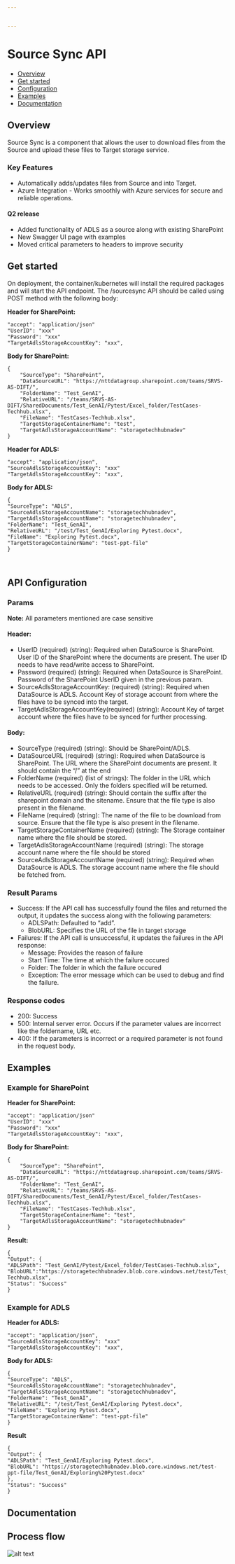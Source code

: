 ```yaml
---


---
```


<h1 id="source-sync-api">Source Sync API</h1>
<ul>
<li><a href="#overview">Overview</a></li>
<li><a href="#get-started">Get started</a></li>
<li><a href="#api-configuration">Configuration</a></li>
<li><a href="#examples">Examples</a></li>
<li><a href="#documentation">Documentation</a></li>
</ul>
<h2 id="overview">Overview</h2>
<p>Source Sync is a component that allows the user to download files from the Source and upload these files to Target storage service.</p>
<h3 id="key-features">Key Features</h3>
<ul>
<li>Automatically adds/updates files from Source and into Target.</li>
<li>Azure Integration - Works smoothly with Azure services for secure and reliable operations.</li>
</ul>
<h4 id="q2-release">Q2 release</h4>
<ul>
<li>Added functionality of ADLS as a source along with existing SharePoint</li>
<li>New Swagger UI page with examples</li>
<li>Moved critical parameters to headers to improve security</li>
</ul>
<h2 id="get-started">Get started</h2>
<p>On deployment, the container/kubernetes will install the required packages and will start the API endpoint. The /sourcesync API should be called using POST method with the following body:</p>
<p><strong>Header for SharePoint:</strong></p>
<pre class=" language-json"><code class="prism  language-json"><span class="token string">"accept"</span><span class="token punctuation">:</span> <span class="token string">"application/json"</span>
<span class="token string">"UserID"</span><span class="token punctuation">:</span> <span class="token string">"xxx"</span>
<span class="token string">"Password"</span><span class="token punctuation">:</span> <span class="token string">"xxx"</span>
<span class="token string">"TargetAdlsStorageAccountKey"</span><span class="token punctuation">:</span> <span class="token string">"xxx"</span><span class="token punctuation">,</span>
</code></pre>
<p><strong>Body for SharePoint:</strong></p>
<pre class=" language-json"><code class="prism  language-json"><span class="token punctuation">{</span>
	<span class="token string">"SourceType"</span><span class="token punctuation">:</span> <span class="token string">"SharePoint"</span><span class="token punctuation">,</span>
	<span class="token string">"DataSourceURL"</span><span class="token punctuation">:</span> <span class="token string">"https://nttdatagroup.sharepoint.com/teams/SRVS-AS-DIFT/"</span><span class="token punctuation">,</span>
	<span class="token string">"FolderName"</span><span class="token punctuation">:</span> <span class="token string">"Test_GenAI"</span><span class="token punctuation">,</span>
	<span class="token string">"RelativeURL"</span><span class="token punctuation">:</span> <span class="token string">"/teams/SRVS-AS-DIFT/SharedDocuments/Test_GenAI/Pytest/Excel_folder/TestCases-Techhub.xlsx"</span><span class="token punctuation">,</span>
	<span class="token string">"FileName"</span><span class="token punctuation">:</span> <span class="token string">"TestCases-Techhub.xlsx"</span><span class="token punctuation">,</span>
	<span class="token string">"TargetStorageContainerName"</span><span class="token punctuation">:</span> <span class="token string">"test"</span><span class="token punctuation">,</span>
	<span class="token string">"TargetAdlsStorageAccountName"</span><span class="token punctuation">:</span> <span class="token string">"storagetechhubnadev"</span>
<span class="token punctuation">}</span>
</code></pre>
<p><strong>Header for ADLS:</strong></p>
<pre class=" language-json"><code class="prism  language-json"><span class="token string">"accept"</span><span class="token punctuation">:</span> <span class="token string">"application/json"</span><span class="token punctuation">,</span>
<span class="token string">"SourceAdlsStorageAccountKey"</span><span class="token punctuation">:</span> <span class="token string">"xxx"</span>
<span class="token string">"TargetAdlsStorageAccountKey"</span><span class="token punctuation">:</span> <span class="token string">"xxx"</span><span class="token punctuation">,</span>
</code></pre>
<p><strong>Body for ADLS:</strong></p>
<pre class=" language-json"><code class="prism  language-json"><span class="token punctuation">{</span>
<span class="token string">"SourceType"</span><span class="token punctuation">:</span> <span class="token string">"ADLS"</span><span class="token punctuation">,</span>
<span class="token string">"SourceAdlsStorageAccountName"</span><span class="token punctuation">:</span> <span class="token string">"storagetechhubnadev"</span><span class="token punctuation">,</span>
<span class="token string">"TargetAdlsStorageAccountName"</span><span class="token punctuation">:</span> <span class="token string">"storagetechhubnadev"</span><span class="token punctuation">,</span>
<span class="token string">"FolderName"</span><span class="token punctuation">:</span> <span class="token string">"Test_GenAI"</span><span class="token punctuation">,</span>
<span class="token string">"RelativeURL"</span><span class="token punctuation">:</span> <span class="token string">"/test/Test_GenAI/Exploring Pytest.docx"</span><span class="token punctuation">,</span>
<span class="token string">"FileName"</span><span class="token punctuation">:</span> <span class="token string">"Exploring Pytest.docx"</span><span class="token punctuation">,</span>
<span class="token string">"TargetStorageContainerName"</span><span class="token punctuation">:</span> <span class="token string">"test-ppt-file"</span>
<span class="token punctuation">}</span>

</code></pre>
<h2 id="api-configuration">API Configuration</h2>
<h3 id="params">Params</h3>
<p><strong>Note:</strong> All parameters mentioned are case sensitive</p>
<h4 id="header">Header:</h4>
<ul>
<li>UserID (required) (string): Required when DataSource is SharePoint. User ID of the SharePoint where the documents are present. The user ID needs to have read/write access to SharePoint.</li>
<li>Password (required) (string): Required when DataSource is SharePoint. Password of the SharePoint UserID given in the previous param.</li>
<li>SourceAdlsStorageAccountKey: (required) (string): Required when DataSource is ADLS. Account Key of storage account from where the files have to be synced into the target.</li>
<li>TargetAdlsStorageAccountKey(required) (string): Account Key of target account where the files have to be synced for further processing.</li>
</ul>
<h4 id="body">Body:</h4>
<ul>
<li>SourceType (required) (string): Should be SharePoint/ADLS.</li>
<li>DataSourceURL (required) (string): Required when DataSource is SharePoint.  The URL where the SharePoint documents are present. It should contain the “/” at the end</li>
<li>FolderName (required) (list of strings): The folder in the URL which needs to be accessed. Only the folders specified will be returned.</li>
<li>RelativeURL (required) (string): Should contain the suffix after the sharepoint domain and the sitename. Ensure that the file type is also present in the filename.</li>
<li>FileName (required) (string): The name of the file to be download from source. Ensure that the file type is also present in the filename.</li>
<li>TargetStorageContainerName (required) (string): The Storage container name where the file should be stored.</li>
<li>TargetAdlsStorageAccountName (required) (string): The storage account name where the file should be stored</li>
<li>SourceAdlsStorageAccountName (required) (string): Required when DataSource is  ADLS.  The storage account name where the file should be fetched from.</li>
</ul>
<h3 id="result-params">Result Params</h3>
<ul>
<li>Success: If the API call has successfully found the files and returned the output, it updates the success along with the following parameters:
<ul>
<li>ADLSPath: Defaulted to “add”.</li>
<li>BlobURL: Specifies the URL of the file in target storage</li>
</ul>
</li>
<li>Failures: If the API call is unsuccessful, it updates the failures in the API response:
<ul>
<li>Message: Provides the reason of failure</li>
<li>Start Time: The time at which the failure occured</li>
<li>Folder: The folder in which the failure occured</li>
<li>Exception: The error message which can be used to debug and find the failure.</li>
</ul>
</li>
</ul>
<h3 id="response-codes">Response codes</h3>
<ul>
<li>200: Success</li>
<li>500: Internal server error. Occurs if the parameter values are incorrect like the foldername, URL etc.</li>
<li>400: If the parameters is incorrect or a required parameter is not found in the request body.</li>
</ul>
<h2 id="examples">Examples</h2>
<h3 id="example-for-sharepoint">Example for SharePoint</h3>
<p><strong>Header for SharePoint:</strong></p>
<pre class=" language-json"><code class="prism  language-json"><span class="token string">"accept"</span><span class="token punctuation">:</span> <span class="token string">"application/json"</span>
<span class="token string">"UserID"</span><span class="token punctuation">:</span> <span class="token string">"xxx"</span>
<span class="token string">"Password"</span><span class="token punctuation">:</span> <span class="token string">"xxx"</span>
<span class="token string">"TargetAdlsStorageAccountKey"</span><span class="token punctuation">:</span> <span class="token string">"xxx"</span><span class="token punctuation">,</span>
</code></pre>
<p><strong>Body for SharePoint:</strong></p>
<pre class=" language-json"><code class="prism  language-json"><span class="token punctuation">{</span>
	<span class="token string">"SourceType"</span><span class="token punctuation">:</span> <span class="token string">"SharePoint"</span><span class="token punctuation">,</span>
	<span class="token string">"DataSourceURL"</span><span class="token punctuation">:</span> <span class="token string">"https://nttdatagroup.sharepoint.com/teams/SRVS-AS-DIFT/"</span><span class="token punctuation">,</span>
	<span class="token string">"FolderName"</span><span class="token punctuation">:</span> <span class="token string">"Test_GenAI"</span><span class="token punctuation">,</span>
	<span class="token string">"RelativeURL"</span><span class="token punctuation">:</span> <span class="token string">"/teams/SRVS-AS-DIFT/SharedDocuments/Test_GenAI/Pytest/Excel_folder/TestCases-Techhub.xlsx"</span><span class="token punctuation">,</span>
	<span class="token string">"FileName"</span><span class="token punctuation">:</span> <span class="token string">"TestCases-Techhub.xlsx"</span><span class="token punctuation">,</span>
	<span class="token string">"TargetStorageContainerName"</span><span class="token punctuation">:</span> <span class="token string">"test"</span><span class="token punctuation">,</span>
	<span class="token string">"TargetAdlsStorageAccountName"</span><span class="token punctuation">:</span> <span class="token string">"storagetechhubnadev"</span>
<span class="token punctuation">}</span>
</code></pre>
<p><strong>Result:</strong></p>
<pre class=" language-json"><code class="prism  language-json"><span class="token punctuation">{</span>  
<span class="token string">"Output"</span><span class="token punctuation">:</span> <span class="token punctuation">{</span>  
<span class="token string">"ADLSPath"</span><span class="token punctuation">:</span> <span class="token string">"Test_GenAI/Pytest/Excel_folder/TestCases-Techhub.xlsx"</span><span class="token punctuation">,</span>  
<span class="token string">"BlobURL"</span><span class="token punctuation">:</span><span class="token string">"https://storagetechhubnadev.blob.core.windows.net/test/Test_GenAI/TestCases-Techhub.xlsx"</span><span class="token punctuation">,</span>  
<span class="token string">"Status"</span><span class="token punctuation">:</span> <span class="token string">"Success"</span>  
<span class="token punctuation">}</span>
</code></pre>
<h3 id="example-for-adls">Example for ADLS</h3>
<p><strong>Header for ADLS:</strong></p>
<pre class=" language-json"><code class="prism  language-json"><span class="token string">"accept"</span><span class="token punctuation">:</span> <span class="token string">"application/json"</span><span class="token punctuation">,</span>
<span class="token string">"SourceAdlsStorageAccountKey"</span><span class="token punctuation">:</span> <span class="token string">"xxx"</span>
<span class="token string">"TargetAdlsStorageAccountKey"</span><span class="token punctuation">:</span> <span class="token string">"xxx"</span><span class="token punctuation">,</span>
</code></pre>
<p><strong>Body for ADLS:</strong></p>
<pre class=" language-json"><code class="prism  language-json"><span class="token punctuation">{</span>
<span class="token string">"SourceType"</span><span class="token punctuation">:</span> <span class="token string">"ADLS"</span><span class="token punctuation">,</span>
<span class="token string">"SourceAdlsStorageAccountName"</span><span class="token punctuation">:</span> <span class="token string">"storagetechhubnadev"</span><span class="token punctuation">,</span>
<span class="token string">"TargetAdlsStorageAccountName"</span><span class="token punctuation">:</span> <span class="token string">"storagetechhubnadev"</span><span class="token punctuation">,</span>
<span class="token string">"FolderName"</span><span class="token punctuation">:</span> <span class="token string">"Test_GenAI"</span><span class="token punctuation">,</span>
<span class="token string">"RelativeURL"</span><span class="token punctuation">:</span> <span class="token string">"/test/Test_GenAI/Exploring Pytest.docx"</span><span class="token punctuation">,</span>
<span class="token string">"FileName"</span><span class="token punctuation">:</span> <span class="token string">"Exploring Pytest.docx"</span><span class="token punctuation">,</span>
<span class="token string">"TargetStorageContainerName"</span><span class="token punctuation">:</span> <span class="token string">"test-ppt-file"</span>
<span class="token punctuation">}</span>
</code></pre>
<p><strong>Result</strong></p>
<pre><code>{  
"Output": {  
"ADLSPath": "Test_GenAI/Exploring Pytest.docx",  
"BlobURL": "https://storagetechhubnadev.blob.core.windows.net/test-ppt-file/Test_GenAI/Exploring%20Pytest.docx" 
},  
"Status": "Success"  
}
</code></pre>
<h2 id="documentation">Documentation</h2>
<h2 id="process-flow">Process flow</h2>
<p><img src="https://satechhubdevjapaneast001.blob.core.windows.net/workflows/SourceSync.jpg" alt="alt text"></p>

